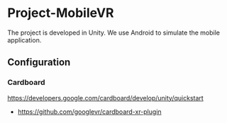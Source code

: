 # Project-MobileVR
The project is developed in Unity. We use Android to simulate the mobile application.

## Configuration
### Cardboard 
https://developers.google.com/cardboard/develop/unity/quickstart
* https://github.com/googlevr/cardboard-xr-plugin

